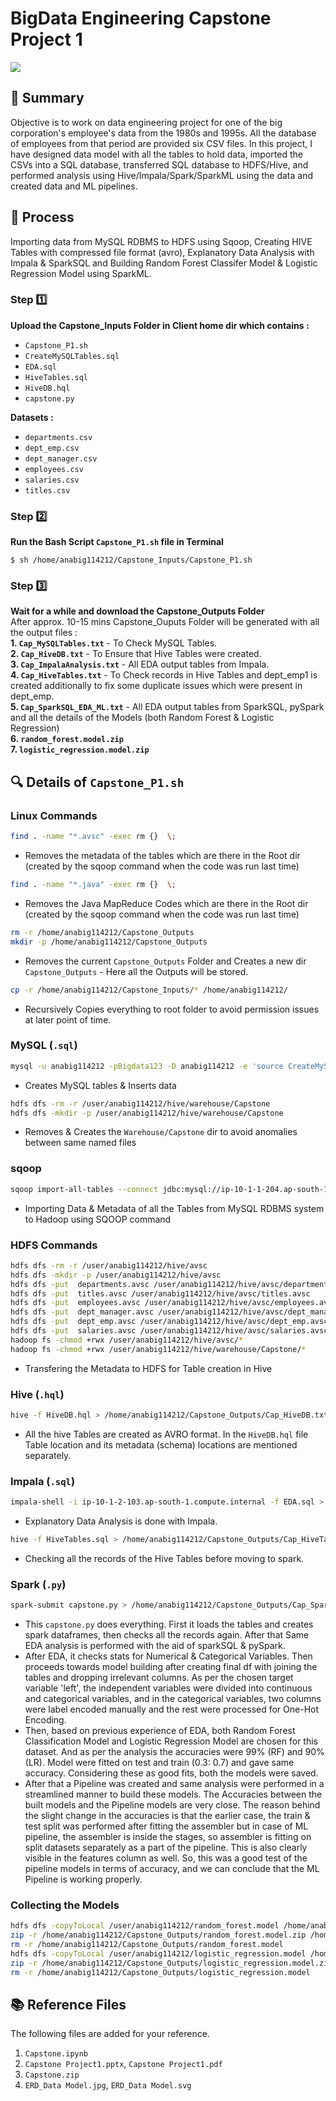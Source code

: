 # **BigData Engineering Capstone Project 1**

![](https://img.shields.io/badge/Tech--Stack-Linux%20--%20MySQL%20--%20sqoop%20--%20HDFS%20--%20Hive%20--%20Impala%20--%20Spark%20SQL%20--%20PySpark%20--%20Spark%20ML%20--%20Git-blue)

## 📜 Summary

Objective is to work on data engineering project for one of the big corporation's employee's data from the 1980s and 1995s. All the database of employees from that period are provided six CSV files. In this project, I have designed data model with all the tables to hold data, imported the CSVs into a SQL database, transferred SQL database to HDFS/Hive, and performed analysis using Hive/Impala/Spark/SparkML using the data and created data and ML pipelines.

## 🔢 Process

Importing data from MySQL RDBMS to HDFS using Sqoop, Creating HIVE Tables with compressed file format (avro), Explanatory Data Analysis with Impala & SparkSQL and Building Random Forest Classifer Model & Logistic Regression Model using SparkML.

### **Step** 1️⃣

**Upload the Capstone_Inputs Folder in Client home dir which contains :**

- `Capstone_P1.sh`
- `CreateMySQLTables.sql`
- `EDA.sql`
- `HiveTables.sql`
- `HiveDB.hql`
- `capstone.py`

**Datasets :**

- `departments.csv`
- `dept_emp.csv`
- `dept_manager.csv`
- `employees.csv`
- `salaries.csv`
- `titles.csv`

### **Step** 2️⃣

**Run the Bash Script `Capstone_P1.sh` file in Terminal**

```console
$ sh /home/anabig114212/Capstone_Inputs/Capstone_P1.sh
```

### **Step** 3️⃣

**Wait for a while and download the Capstone_Outputs Folder** <br>
After approx. 10-15 mins Capstone_Ouputs Folder will be generated with all the output files : <br>
**1. `Cap_MySQLTables.txt`** - To Check MySQL Tables. <br>
**2. `Cap_HiveDB.txt`** - To Ensure that Hive Tables were created. <br>
**3. `Cap_ImpalaAnalysis.txt`** - All EDA output tables from Impala. <br>
**4. `Cap_HiveTables.txt`** - To Check records in Hive Tables and dept_emp1 is created additionally to fix some duplicate issues which were present in dept_emp. <br>
**5. `Cap_SparkSQL_EDA_ML.txt`** - All EDA output tables from SparkSQL, pySpark and all the details of the Models (both Random Forest & Logistic Regression) <br>
**6. `random_forest.model.zip`** <br>
**7. `logistic_regression.model.zip`** <br>

## 🔍 Details of `Capstone_P1.sh`

### Linux Commands

```bash
find . -name "*.avsc" -exec rm {}  \;
```

- Removes the metadata of the tables which are there in the Root dir (created by the sqoop command when the code was run last time)

```bash
find . -name "*.java" -exec rm {}  \;
```

- Removes the Java MapReduce Codes which are there in the Root dir (created by the sqoop command when the code was run last time)

```bash
rm -r /home/anabig114212/Capstone_Outputs
mkdir -p /home/anabig114212/Capstone_Outputs
```

- Removes the current `Capstone_Outputs` Folder and Creates a new dir `Capstone_Outputs` - Here all the Outputs will be stored.

```bash
cp -r /home/anabig114212/Capstone_Inputs/* /home/anabig114212/
```

- Recursively Copies everything to root folder to avoid permission issues at later point of time.

### MySQL (`.sql`)

```bash
mysql -u anabig114212 -pBigdata123 -D anabig114212 -e 'source CreateMySQLTables.sql' > /home/anabig114212/Capstone_Outputs/Cap_MySQLTables.txt
```

- Creates MySQL tables & Inserts data

```bash
hdfs dfs -rm -r /user/anabig114212/hive/warehouse/Capstone
hdfs dfs -mkdir -p /user/anabig114212/hive/warehouse/Capstone
```

- Removes & Creates the `Warehouse/Capstone` dir to avoid anomalies between same named files

### sqoop

```bash
sqoop import-all-tables --connect jdbc:mysql://ip-10-1-1-204.ap-south-1.compute.internal:3306/anabig114212 --username anabig114212 --password Bigdata123 --compression-codec=snappy --as-avrodatafile --warehouse-dir=/user/anabig114212/hive/warehouse/Capstone --m 1 --driver com.mysql.jdbc.Driver
```

- Importing Data & Metadata of all the Tables from MySQL RDBMS system to Hadoop using SQOOP command

### HDFS Commands

```bash
hdfs dfs -rm -r /user/anabig114212/hive/avsc
hdfs dfs -mkdir -p /user/anabig114212/hive/avsc
hdfs dfs -put  departments.avsc /user/anabig114212/hive/avsc/departments.avsc
hdfs dfs -put  titles.avsc /user/anabig114212/hive/avsc/titles.avsc
hdfs dfs -put  employees.avsc /user/anabig114212/hive/avsc/employees.avsc
hdfs dfs -put  dept_manager.avsc /user/anabig114212/hive/avsc/dept_manager.avsc
hdfs dfs -put  dept_emp.avsc /user/anabig114212/hive/avsc/dept_emp.avsc
hdfs dfs -put  salaries.avsc /user/anabig114212/hive/avsc/salaries.avsc
hadoop fs -chmod +rwx /user/anabig114212/hive/avsc/*
hadoop fs -chmod +rwx /user/anabig114212/hive/warehouse/Capstone/*
```

- Transfering the Metadata to HDFS for Table creation in Hive

### Hive (`.hql`)

```bash
hive -f HiveDB.hql > /home/anabig114212/Capstone_Outputs/Cap_HiveDB.txt
```

- All the hive Tables are created as AVRO format. In the `HiveDB.hql` file Table location and its metadata (schema) locations are mentioned separately.

### Impala (`.sql`)

```bash
impala-shell -i ip-10-1-2-103.ap-south-1.compute.internal -f EDA.sql > /home/anabig114212/Capstone_Outputs/Cap_ImpalaAnalysis.txt
```

- Explanatory Data Analysis is done with Impala.

```bash
hive -f HiveTables.sql > /home/anabig114212/Capstone_Outputs/Cap_HiveTables.txt
```

- Checking all the records of the Hive Tables before moving to spark.

### Spark (`.py`)

```bash
spark-submit capstone.py > /home/anabig114212/Capstone_Outputs/Cap_SparkSQL_EDA_ML.txt
```

- This `capstone.py` does everything. First it loads the tables and creates spark dataframes, then checks all the records again. After that Same EDA analysis is performed with the aid of sparkSQL & pySpark.
- After EDA, it checks stats for Numerical & Categorical Variables. Then proceeds towards model building after creating final df with joining the tables and dropping irrelevant columns. As per the chosen target variable 'left', the independent variables were divided into continuous and categorical variables, and in the categorical variables, two columns were label encoded manually and the rest were processed for One-Hot Encoding.
- Then, based on previous experience of EDA, both Random Forest Classification Model and Logistic Regression Model are chosen for this dataset. And as per the analysis the accuracies were 99% (RF) and 90% (LR). Model were fitted on test and train (0.3: 0.7) and gave same accuracy. Considering these as good fits, both the models were saved.
- After that a Pipeline was created and same analysis were performed in a streamlined manner to build these models. The Accuracies between the built models and the Pipeline models are very close. The reason behind the slight change in the accuracies is that the earlier case, the train & test split was performed after fitting the assembler but in case of ML pipeline, the assembler is inside the stages, so assembler is fitting on split datasets separately as a part of the pipeline. This is also clearly visible in the features column as well. So, this was a good test of the pipeline models in terms of accuracy, and we can conclude that the ML Pipeline is working properly.

### Collecting the Models

```bash
hdfs dfs -copyToLocal /user/anabig114212/random_forest.model /home/anabig114212/Capstone_Outputs/
zip -r /home/anabig114212/Capstone_Outputs/random_forest.model.zip /home/anabig114212/Capstone_Outputs/random_forest.model
rm -r /home/anabig114212/Capstone_Outputs/random_forest.model
hdfs dfs -copyToLocal /user/anabig114212/logistic_regression.model /home/anabig114212/Capstone_Outputs/
zip -r /home/anabig114212/Capstone_Outputs/logistic_regression.model.zip /home/anabig114212/Capstone_Outputs/logistic_regression.model
rm -r /home/anabig114212/Capstone_Outputs/logistic_regression.model
```

## 📚 Reference Files

The following files are added for your reference.

1. `Capstone.ipynb`
2. `Capstone Project1.pptx`, `Capstone Project1.pdf`
3. `Capstone.zip`
4. `ERD_Data Model.jpg`, `ERD_Data Model.svg`
